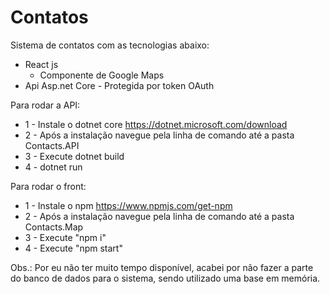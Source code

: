 # Contatos
Sistema de contatos com as tecnologias abaixo:

- React js
  - Componente de Google Maps
- Api Asp.net Core - Protegida por token OAuth


Para rodar a API:

 - 1 - Instale o dotnet core https://dotnet.microsoft.com/download
 - 2 - Após a instalação navegue pela linha de comando até a pasta Contacts.API 
 - 3 - Execute dotnet build
 - 4 - dotnet run
 
Para rodar o front:
 
 - 1 - Instale o npm https://www.npmjs.com/get-npm
 - 2 - Após a instalação navegue pela linha de comando até a pasta Contacts.Map
 - 3 - Execute "npm i"
 - 4 - Execute "npm start"
 
 Obs.: Por eu não ter muito tempo disponível, acabei por não fazer a parte do banco de dados para o sistema, sendo utilizado uma base em memória.
 

